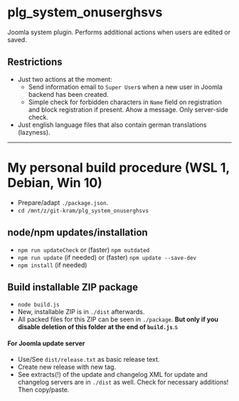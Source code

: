 # plg_system_onuserghsvs
Joomla system plugin. Performs additional actions when users are edited or saved.

## Restrictions
- Just two actions at the moment:
  - Send information email to `Super User`s when a new user in Joomla backend has been created.
  - Simple check for forbidden characters in `Name` field on registration and block registration if present. Ahow a message. Only server-side check.
- Just english language files that also contain german translations (lazyness).

----------------------

# My personal build procedure (WSL 1, Debian, Win 10)
- Prepare/adapt `./package.json`.
- `cd /mnt/z/git-kram/plg_system_onuserghsvs`

## node/npm updates/installation
- `npm run updateCheck` or (faster) `npm outdated`
- `npm run update` (if needed) or (faster) `npm update --save-dev`
- `npm install` (if needed)

## Build installable ZIP package
- `node build.js`
- New, installable ZIP is in `./dist` afterwards.
- All packed files for this ZIP can be seen in `./package`. **But only if you disable deletion of this folder at the end of `build.js`**.s

#### For Joomla update server
- Use/See `dist/release.txt` as basic release text.
- Create new release with new tag.
- See extracts(!) of the update and changelog XML for update and changelog servers are in `./dist` as well. Check for necessary additions! Then copy/paste.
